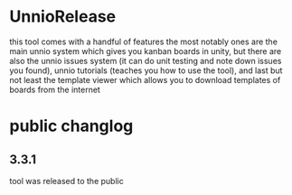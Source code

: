 # UnnioRelease
this tool comes with a handful of features the most notably ones are the main unnio system which gives you kanban boards in unity, but there are also the unnio issues system (it can do unit testing and note down issues you found), unnio tutorials (teaches you how to use the tool), and last but not least the template viewer which allows you to download templates of boards from the internet

# public changlog

## 3.3.1
tool was released to the public